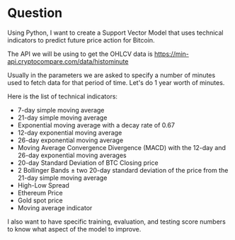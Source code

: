 # Question

Using Python, I want to create a Support Vector Model that uses technical indicators to predict future price action for Bitcoin.

The API we will be using to get the OHLCV data is https://min-api.cryptocompare.com/data/histominute

Usually in the parameters we are asked to specify a number of minutes used to fetch data for that period of time. Let's do 1 year worth of minutes.

Here is the list of technical indicators:

- 7-day simple moving average
- 21-day simple moving average
- Exponential moving average with a decay rate of 0.67
- 12-day exponential moving average
- 26-day exponential moving average
- Moving Average Convergence Divergence (MACD) with the 12-day and 26-day exponential moving averages
- 20-day Standard Deviation of BTC Closing price
- 2 Bollinger Bands ± two 20-day standard deviation of the price from the 21-day simple moving average
- High-Low Spread
- Ethereum Price
- Gold spot price
- Moving average indicator

I also want to have specific training, evaluation, and testing score numbers to know what aspect of the model to improve.